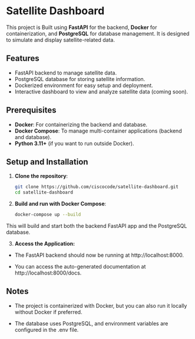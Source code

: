 # Satellite Dashboard
This project is Built using **FastAPI** for the backend, **Docker** for containerization, and **PostgreSQL** for database management. It is designed to simulate and display satellite-related data.

## Features
- FastAPI backend to manage satellite data.
- PostgreSQL database for storing satellite information.
- Dockerized environment for easy setup and deployment.
- Interactive dashboard to view and analyze satellite data (coming soon).

## Prerequisites

- **Docker**: For containerizing the backend and database.
- **Docker Compose**: To manage multi-container applications (backend and database).
- **Python 3.11+** (if you want to run outside Docker).

## Setup and Installation

1. **Clone the repository**:

   ```bash
   git clone https://github.com/ciscocode/satellite-dashboard.git
   cd satellite-dashboard

2. **Build and run with Docker Compose**:
    ```bash
    docker-compose up --build
    ```

This will build and start both the backend FastAPI app and the PostgreSQL database.

3. **Access the Application:**
- The FastAPI backend should now be running at http://localhost:8000.

- You can access the auto-generated documentation at http://localhost:8000/docs.


## Notes
- The project is containerized with Docker, but you can also run it locally without Docker if preferred.

- The database uses PostgreSQL, and environment variables are configured in the .env file.




